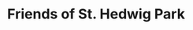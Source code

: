 ---
title: Friends of St. Hedwig Park
hero:
  image: /images/olivia-bauso-801218-unsplash.jpg
  overlay: blue
  title: Friends of St. Hedwig Park
  text: A neighborhood reimagined through collaboration
  button: true
  alignment: center
post_hero_text:
  title:
  text: St. Hedwig Park provides recreation, joy, and community to an estimated 33,000 people in Southwest Detroit. Seven schools, countless families, numerous recreational leagues, and 900+ PK to 8th graders across the street at Academy of Americas call St. Hedwig their own. But for too long they've had to take care of it alone. The Friends of St. Hedwig Park builds on the progress of the SHP Coalition and the City of Detroit by working alongside an enthusiastic group of neighbors, coaches, teachers, and non-profits. St. Hedwig Park is an unmistakable opportunity to enhance social, economic, and recreational activity in Southwest Detroit.
  link: Learn More
  url: /about
  button: primary
  alignment: center
  overlay: none
quote_section:
  quote: Children need freedom and time to play. Play is not a luxury. Play is a neccessity.
  author: Kay Redfield Jamison
  image: /images/pengsheng-guo-134596-unsplash.jpg
  overlay: red
  quotations: true
park_needs:
  image: /images/image001.jpg
  direction: ltr
  title: Give a Little Love
  text: While St. Hedwig Park is used and enjoyed daily by hundreds of people, it could use a little love. The fields flood easily, the bathrooms are outdated, and the only gathering shelter was recently torn down due to deterioration. Friends of St. Hedwig Park initiated a community survey to find out what the community most wanted. Their response was unanimous in wanting
  list:
    - item: Greater Safety
    - item: A Gathering Place
    - item: Better & More Bathrooms
    - item: New Sports Field for Youth Teams
    - item: New Playground for Multi-Generational Use
park_plan:
  image: /images/rendering1.png
  direction: rtl
  title: The Plan
  text: Friends of St. Hedwig consulted with neighbors and community leaders before asking Kraemer Design Group to begin work on a plan. 
  list:
    - item: Three new baseball fields - One regulation size field and two smaller diamonds for youth leagues
    - item: A large nmulti-use field
    - item: A pavillion with restrooms and concessions
    - item: Community gardens
    - item: A basketball court
    - item: Playground equipment and games
    - item: A half-mile walking path
    - item: Lighting for additional security and nighttime games
  link: How to Help
  url: how-to-help
quote_section_two:
  quote: Play spaces should provide meaningful and relevant experiences to meet the broad range of developmental needs within each community
  author: Dan Perrault, Michigan Recreation Construction
  image: /images/image002.jpg
  overlay: green
  quotations: true
cta:
  text: We want to hear from you
  button_text: How to Help
  button_destination: /how-to-help
  button_color: green
  background_color: red
seo_description: "Friends of St. Hedwig Park"
metatitle: "Friends of St. Hedwig Park"
---